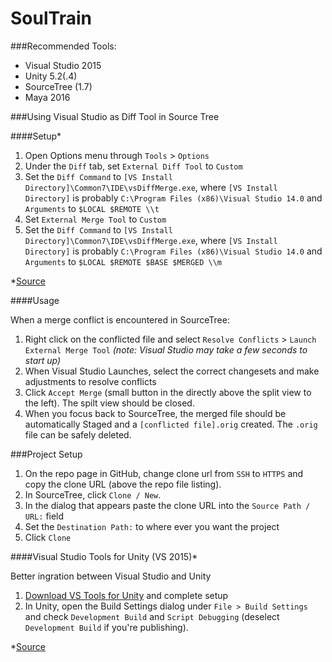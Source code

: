 # SoulTrain

###Recommended Tools:
- Visual Studio 2015
- Unity 5.2(.4)
- SourceTree (1.7)
- Maya 2016

###Using Visual Studio as Diff Tool in Source Tree

####Setup*
1. Open Options menu through `Tools` > `Options`
2. Under the `Diff` tab, set `External Diff Tool` to `Custom`
3. Set the `Diff Command` to `[VS Install Directory]\Common7\IDE\vsDiffMerge.exe`, where `[VS Install Directory]` is probably `C:\Program Files (x86)\Visual Studio 14.0` and `Arguments` to `$LOCAL $REMOTE \\t`
4. Set `External Merge Tool` to `Custom`
5. Set the `Diff Command` to `[VS Install Directory]\Common7\IDE\vsDiffMerge.exe`, where `[VS Install Directory]` is probably `C:\Program Files (x86)\Visual Studio 14.0` and `Arguments` to `$LOCAL $REMOTE $BASE $MERGED \\m`

*[Source](https://github.com/Inmeta/Knowledge/wiki/Setting-Up-DiffMerge#setting-up-diff-and-merge-for-sourcetree)

####Usage

When a merge conflict is encountered in SourceTree:

1. Right click on the conflicted file and select `Resolve Conflicts` > `Launch External Merge Tool` *(note: Visual Studio may take a few seconds to start up)*
2. When Visual Studio Launches, select the correct changesets and make adjustments to resolve conflicts
3. Click `Accept Merge` (small button in the directly above the split view to the left). The spilt view should be closed.
4. When you focus back to SourceTree, the merged file should be automatically Staged and a `[conflicted file].orig` created. The `.orig` file can be safely deleted.

###Project Setup

1. On the repo page in GitHub, change clone url from `SSH` to `HTTPS` and copy the clone URL (above the repo file listing).
2. In SourceTree, click `Clone / New`.
3. In the dialog that appears paste the clone URL into the `Source Path / URL:` field
2. Set the `Destination Path:` to where ever you want the project
3. Click `Clone`

####Visual Studio Tools for Unity (VS 2015)*

Better ingration between Visual Studio and Unity

1. [Download VS Tools for Unity](https://visualstudiogallery.msdn.microsoft.com/8d26236e-4a64-4d64-8486-7df95156aba9) and complete setup
2. In Unity, open the Build Settings dialog under `File > Build Settings` and check `Development Build` and `Script Debugging` (deselect `Development Build` if you're publishing).

*[Source](https://msdn.microsoft.com/en-us/library/dn940025.aspx)
